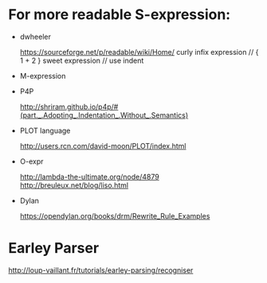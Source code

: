 # For more readable S-expression:

- dwheeler

    https://sourceforge.net/p/readable/wiki/Home/
    curly infix expression  // { 1 + 2 }
    sweet expression  // use indent

- M-expression

- P4P

    http://shriram.github.io/p4p/#(part._.Adopting_.Indentation_.Without_.Semantics)

- PLOT language

    http://users.rcn.com/david-moon/PLOT/index.html

- O-expr

    http://lambda-the-ultimate.org/node/4879
    http://breuleux.net/blog/liso.html

- Dylan

    https://opendylan.org/books/drm/Rewrite_Rule_Examples

# Earley Parser

http://loup-vaillant.fr/tutorials/earley-parsing/recogniser
